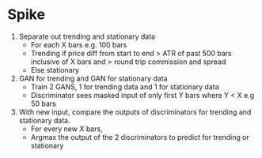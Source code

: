 # Spike

1. Separate out trending and stationary data
    - For each X bars e.g. 100 bars 
    - Trending if price diff from start to end > ATR of past 500 bars inclusive of X bars and > round trip commission and spread 
    - Else stationary 
2. GAN for trending and GAN for stationary data
    - Train 2 GANS, 1 for trending data and 1 for stationary data
    - Discriminator sees masked input of only first Y bars where Y < X e.g 50 bars
3. With new input, compare the outputs of discriminators for trending and stationary data. 
    - For every new X bars, 
    - Argmax the output of the 2 discriminators to predict for trending or stationary 



